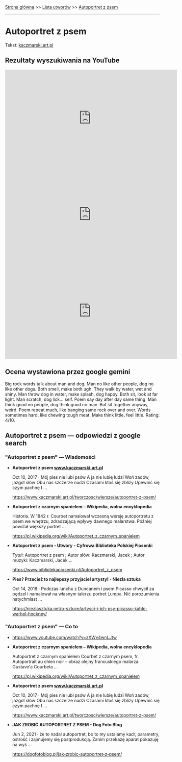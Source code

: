 [Strona główna](../index.md) >> [Lista utworów](../list.md) >> [Autoportret z psem](21.md)

---

# Autoportret z psem

Tekst: [kaczmarski.art.pl](https://www.kaczmarski.art.pl/tworczosc/wiersze/autoportret-z-psem/)

## Rezultaty wyszukiwania na YouTube

<iframe width="560" height="315" src="https://www.youtube.com/embed/4Q0O2eYV_mg?si=IdontcarewhotheIRSsendsImnotpayingtaxes" title="YouTube video player" frameborder="0" allow="accelerometer; autoplay; clipboard-write; encrypted-media; gyroscope; picture-in-picture; web-share" referrerpolicy="strict-origin-when-cross-origin" allowfullscreen></iframe>

<iframe width="560" height="315" src="https://www.youtube.com/embed/AhOozk8Nkd4?si=IdontcarewhotheIRSsendsImnotpayingtaxes" title="YouTube video player" frameborder="0" allow="accelerometer; autoplay; clipboard-write; encrypted-media; gyroscope; picture-in-picture; web-share" referrerpolicy="strict-origin-when-cross-origin" allowfullscreen></iframe>

<iframe width="560" height="315" src="https://www.youtube.com/embed/Mb8BJ-uE24o?si=IdontcarewhotheIRSsendsImnotpayingtaxes" title="YouTube video player" frameborder="0" allow="accelerometer; autoplay; clipboard-write; encrypted-media; gyroscope; picture-in-picture; web-share" referrerpolicy="strict-origin-when-cross-origin" allowfullscreen></iframe>

## Ocena wystawiona przez google gemini

Big rock words talk about man and dog. Man no like other people, dog no like other dogs. Both smell, make both ugh. They walk by water, wet and shiny. Man throw dog in water, make splash, dog happy. Both sit, look at far light. Man scratch, dog lick... self. Poem say day after day same thing. Man think good no people, dog think good no man. But sit together anyway, weird. Poem repeat much, like banging same rock over and over. Words sometimes hard, like chewing tough meat. Make think little, feel little. Rating: 4/10.


## Autoportret z psem — odpowiedzi z google search

### "Autoportret z psem" — Wiadomości

- **Autoportret z psem www.kaczmarski.art.pl**

    Oct 10, 2017  ·  Mój pies nie lubi psów A ja nie lubię ludzi Woń zadów, jazgot słów Obu nas szczerze nudzi Czasami ktoś się zbliży Upewnić się czym pachnę I ... 

   <https://www.kaczmarski.art.pl/tworczosc/wiersze/autoportret-z-psem/>
- **Autoportret z czarnym spanielem – Wikipedia, wolna encyklopedia**

    Historia. W 1842 r. Courbet namalował wczesną wersję autoportretu z psem we wnętrzu, zdradzającą wpływy dawnego malarstwa. Później powstał większy portret ... 

   <https://pl.wikipedia.org/wiki/Autoportret_z_czarnym_spanielem>
- **Autoportret z psem - Utwory - Cyfrowa Biblioteka Polskiej Piosenki**

    Tytuł: Autoportret z psem ; Autor słów: Kaczmarski, Jacek ; Autor muzyki: Kaczmarski, Jacek ... 

   <https://www.bibliotekapiosenki.pl/Autoportret_z_psem>
- **Pies? Przecież to najlepszy przyjaciel artysty! - Niezła sztuka**

    Oct 14, 2018  ·  Podczas lunchu z Duncanem i psem Picasso chwycił za pędzel i namalował na własnym talerzu portret Lumpa. Nić porozumienia natychmiast ... 

   <https://niezlasztuka.net/o-sztuce/artysci-i-ich-psy-picasso-kahlo-warhol-hockney/>

### "Autoportret z psem" — Co to

- <https://www.youtube.com/watch?v=zXWv4wnLJtw>
- **Autoportret z czarnym spanielem – Wikipedia, wolna encyklopedia**

    Autoportret z czarnym spanielem Courbet z czarnym psem, fr. Autoportrait au chien noir – obraz olejny francuskiego malarza Gustave'a Courbeta ... 

   <https://pl.wikipedia.org/wiki/Autoportret_z_czarnym_spanielem>
- **Autoportret z psem www.kaczmarski.art.pl**

    Oct 10, 2017  ·  Mój pies nie lubi psów A ja nie lubię ludzi Woń zadów, jazgot słów Obu nas szczerze nudzi Czasami ktoś się zbliży Upewnić się czym pachnę I ... 

   <https://www.kaczmarski.art.pl/tworczosc/wiersze/autoportret-z-psem/>
- **JAK ZROBIĆ AUTOPORTRET Z PSEM - Dog Foto Blog**

    Jun 2, 2021  ·  że to nadal autoportret, bo to my ustalamy kadr, parametry, ostrość i zajmujemy się postprodukcją. Zanim przekażę aparat pokazuję na wyś ... 

   <https://dogfotoblog.pl/jak-zrobic-autoportret-z-psem/>


